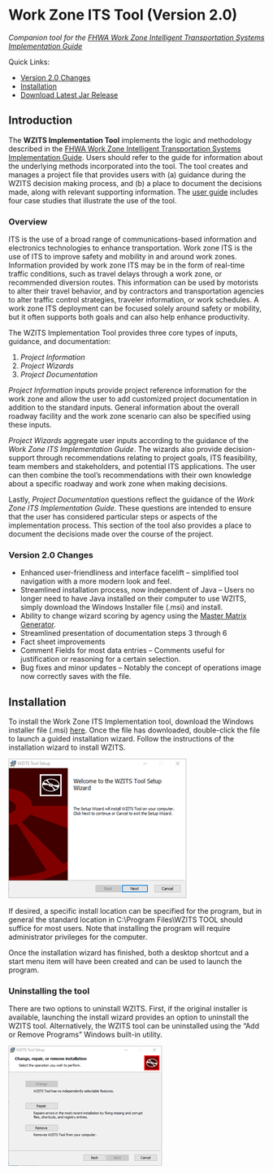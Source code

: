 # Work Zone ITS Tool (Version 2.0)

*Companion tool for the [FHWA Work Zone Intelligent Transportation Systems Implementation Guide](https://ops.fhwa.dot.gov/publications/fhwahop14008/fhwahop14008.pdf)*

Quick Links:
* [Version 2.0 Changes](#version-two-changes)
* [Installation](#installation)
* [Download Latest Jar Release](https://github.com/kittelson/WZITS_Tool/releases)

## Introduction

The **WZITS Implementation Tool** implements the logic and methodology described in the 
[FHWA Work Zone Intelligent Transportation Systems Implementation Guide](https://ops.fhwa.dot.gov/publications/fhwahop14008/fhwahop14008.pdf). 
Users should refer to the guide for information about the underlying methods incorporated into the tool. The tool creates
and manages a project file that provides users with (a) guidance during the WZITS decision making
process, and (b) a place to document the decisions made, along with relevant supporting 
information. The [user guide](WZITS%20User%20Guide%20V2_0.pdf) includes four case studies that illustrate the use of the tool.

### Overview

ITS is the use of a broad range of communications-based information and electronics
technologies to enhance transportation. Work zone ITS is the use of ITS to improve safety and
mobility in and around work zones. Information provided by work zone ITS may be in the form of
real-time traffic conditions, such as travel delays through a work zone, or recommended
diversion routes. This information can be used by motorists to alter their travel behavior, and by
contractors and transportation agencies to alter traffic control strategies, traveler information, or
work schedules. A work zone ITS deployment can be focused solely around safety or mobility,
but it often supports both goals and can also help enhance productivity.

The WZITS Implementation Tool provides three core types of inputs, guidance, and
documentation:

1. *Project Information*
2. *Project Wizards*
3. *Project Documentation*

*Project Information* inputs provide project reference information for the work zone and allow the
user to add customized project documentation in addition to the standard inputs. General
information about the overall roadway facility and the work zone scenario can also be specified
using these inputs.

*Project Wizards* aggregate user inputs according to the guidance of the *Work Zone ITS
Implementation Guide*. The wizards also provide decision-support through recommendations
relating to project goals, ITS feasibility, team members and stakeholders, and potential ITS
applications. The user can then combine the tool’s recommendations with their own knowledge
about a specific roadway and work zone when making decisions.

Lastly, *Project Documentation* questions reflect the guidance of the *Work Zone ITS
Implementation Guide*. These questions are intended to ensure that the user has considered
particular steps or aspects of the implementation process. This section of the tool also provides a
place to document the decisions made over the course of the project.

### Version 2.0 Changes
* Enhanced user-friendliness and interface facelift – simplified tool navigation with a more modern look and feel.
* Streamlined installation process, now independent of Java – Users no longer need to have Java installed on their computer to use WZITS, simply download the Windows Installer file (.msi) and install.
* Ability to change wizard scoring by agency using the [Master Matrix Generator](Master_Matrix_Generator_V3.xlsm).
* Streamlined presentation of documentation steps 3 through 6
* Fact sheet improvements
* Comment Fields for most data entries – Comments useful for justification or reasoning for a certain selection. 
* Bug fixes and minor updates – Notably the concept of operations image now correctly saves with the file. 


## Installation

To install the Work Zone ITS Implementation tool, download the Windows installer file (.msi) 
[here](https://github.com/kittelson/WZITS_Tool/releases). Once the file has downloaded, double-click the file to launch
a guided installation wizard. Follow the instructions of the installation wizard to install WZITS.  

![Installation Wizard](img/install_1.png)

If desired, a specific install location can be specified for the program, but in general the standard location 
in C:\Program Files\WZITS TOOL should suffice for most users.  Note that installing the program will 
require administrator privileges for the computer.

Once the installation wizard has finished, both a desktop shortcut and a start menu item will have been created and can
be used to launch the program.


### Uninstalling the tool

There are two options to uninstall WZITS.  First, if the original installer is available, launching the install wizard
provides an option to uninstall the WZITS tool.  Alternatively, the WZITS tool can be uninstalled using the 
“Add or Remove Programs” Windows built-in utility.

![Uninstalling the Tool](img/install_2.png)